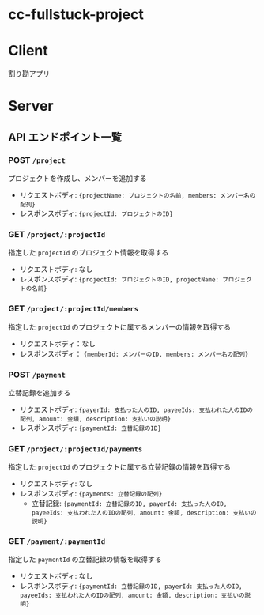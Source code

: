 # cc-fullstuck-project

# Client

割り勘アプリ

# Server

## API エンドポイント一覧

### POST `/project`

プロジェクトを作成し、メンバーを追加する

- リクエストボディ: `{projectName: プロジェクトの名前, members: メンバー名の配列}`
- レスポンスボディ: `{projectId: プロジェクトのID}`

### GET `/project/:projectId`

指定した `projectId` のプロジェクト情報を取得する

- リクエストボディ: なし
- レスポンスボディ: `{projectId: プロジェクトのID, projectName: プロジェクトの名前}`

### GET `/project/:projectId/members`

指定した `projectId` のプロジェクトに属するメンバーの情報を取得する

- リクエストボディ：なし
- レスポンスボディ： `{memberId: メンバーのID, members: メンバー名の配列}`

### POST `/payment`

立替記録を追加する

- リクエストボディ: `{payerId: 支払った人のID, payeeIds: 支払われた人のIDの配列, amount: 金額, description: 支払いの説明}`
- レスポンスボディ: `{paymentId: 立替記録のID}`

### GET `/project/:projectId/payments`

指定した `projectId` のプロジェクトに属する立替記録の情報を取得する

- リクエストボディ: なし
- レスポンスボディ: `{payments: 立替記録の配列}`
  - 立替記録: `{paymentId: 立替記録のID, payerId: 支払った人のID, payeeIds: 支払われた人のIDの配列, amount: 金額, description: 支払いの説明}`

### GET `/payment/:paymentId`

指定した `paymentId` の立替記録の情報を取得する

- リクエストボディ: なし
- レスポンスボディ: `{paymentId: 立替記録のID, payerId: 支払った人のID, payeeIds: 支払われた人のIDの配列, amount: 金額, description: 支払いの説明}`
